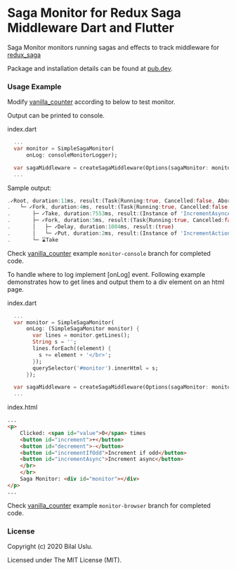 # Saga Monitor for Redux Saga Middleware Dart and Flutter

Saga Monitor monitors running sagas and effects to track middleware for [redux_saga](https://github.com/reduxsaga/redux_saga)

Package and installation details can be found at [pub.dev](https://pub.dev/packages/saga_monitor).

### Usage Example

Modify [vanilla_counter](https://github.com/reduxsaga/vanilla_counter) according to below to test monitor.

Output can be printed to console.

index.dart
```dart
  ...
  var monitor = SimpleSagaMonitor(
      onLog: consoleMonitorLogger);

  var sagaMiddleware = createSagaMiddleware(Options(sagaMonitor: monitor));
  ...
```

Sample output:

```dart
.✓Root, duration:11ms, result:(Task{Running:true, Cancelled:false, Aborted:false, Result:null, Error:null})
.   └─ ✓Fork, duration:4ms, result:(Task{Running:true, Cancelled:false, Aborted:false, Result:null, Error:null})
.       ├─ ✓Take, duration:7553ms, result:(Instance of 'IncrementAsyncAction')
.       ├─ ✓Fork, duration:5ms, result:(Task{Running:true, Cancelled:false, Aborted:false, Result:null, Error:null})
.       │   ├─ ✓Delay, duration:1004ms, result:(true)
.       │   └─ ✓Put, duration:2ms, result:(Instance of 'IncrementAction')
.       └─ ⌛Take
```

Check [vanilla_counter](https://github.com/reduxsaga/vanilla_counter) example `monitor-console` branch for completed code.

To handle where to log implement [onLog] event.
Following example demonstrates how to get lines and
output them to a div element on an html page.

index.dart
```dart
  ...
  var monitor = SimpleSagaMonitor(
      onLog: (SimpleSagaMonitor monitor) {
        var lines = monitor.getLines();
        String s = '';
        lines.forEach((element) {
          s += element + '</br>';
        });
        querySelector('#monitor').innerHtml = s;
      });

  var sagaMiddleware = createSagaMiddleware(Options(sagaMonitor: monitor));
  ...
```


index.html
```html
...
<p>
    Clicked: <span id="value">0</span> times
    <button id="increment">+</button>
    <button id="decrement">-</button>
    <button id="incrementIfOdd">Increment if odd</button>
    <button id="incrementAsync">Increment async</button>
    </br>
    </br>
    Saga Monitor: <div id="monitor"></div>
</p>
...
```

Check [vanilla_counter](https://github.com/reduxsaga/vanilla_counter) example `monitor-browser` branch for completed code.

### License
Copyright (c) 2020 Bilal Uslu.

Licensed under The MIT License (MIT).

